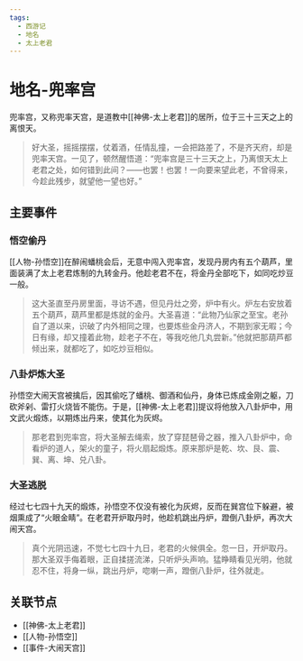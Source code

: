 ```yaml
---
tags:
  - 西游记
  - 地名
  - 太上老君
---
```


# 地名-兜率宫

兜率宫，又称兜率天宫，是道教中[[神佛-太上老君]]的居所，位于三十三天之上的离恨天。

> 好大圣，摇摇摆摆，仗着酒，任情乱撞，一会把路差了，不是齐天府，却是兜率天宫。一见了，顿然醒悟道：“兜率宫是三十三天之上，乃离恨天太上老君之处，如何错到此间？——也罢！也罢！一向要来望此老，不曾得来，今趁此残步，就望他一望也好。”

## 主要事件

### 悟空偷丹

[[人物-孙悟空]]在醉闹蟠桃会后，无意中闯入兜率宫，发现丹房内有五个葫芦，里面装满了太上老君炼制的九转金丹。他趁老君不在，将金丹全部吃下，如同吃炒豆一般。

> 这大圣直至丹房里面，寻访不遇，但见丹灶之旁，炉中有火。炉左右安放着五个葫芦，葫芦里都是炼就的金丹。大圣喜道：“此物乃仙家之至宝。老孙自了道以来，识破了内外相同之理，也要炼些金丹济人，不期到家无暇；今日有缘，却又撞着此物，趁老子不在，等我吃他几丸尝新。”他就把那葫芦都倾出来，就都吃了，如吃炒豆相似。

### 八卦炉炼大圣

孙悟空大闹天宫被擒后，因其偷吃了蟠桃、御酒和仙丹，身体已炼成金刚之躯，刀砍斧剁、雷打火烧皆不能伤。于是，[[神佛-太上老君]]提议将他放入八卦炉中，用文武火煅炼，以期炼出丹来，使其化为灰烬。

> 那老君到兜率宫，将大圣解去绳索，放了穿琵琶骨之器，推入八卦炉中，命看炉的道人，架火的童子，将火扇起煅炼。原来那炉是乾、坎、艮、震、巽、离、坤、兑八卦。

### 大圣逃脱

经过七七四十九天的煅炼，孙悟空不仅没有被化为灰烬，反而在巽宫位下躲避，被烟熏成了“火眼金睛”。在老君开炉取丹时，他趁机跳出丹炉，蹬倒八卦炉，再次大闹天宫。

> 真个光阴迅速，不觉七七四十九日，老君的火候俱全。忽一日，开炉取丹。那大圣双手侮着眼，正自揉搓流涕，只听炉头声响。猛睁睛看见光明，他就忍不住，将身一纵，跳出丹炉，唿喇一声，蹬倒八卦炉，往外就走。

## 关联节点
- [[神佛-太上老君]]
- [[人物-孙悟空]]
- [[事件-大闹天宫]]